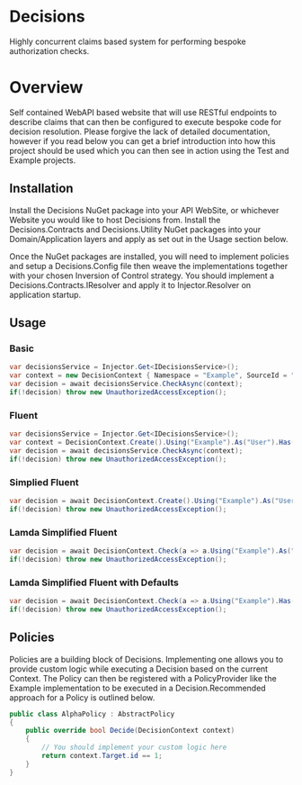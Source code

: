 Decisions
==========

Highly concurrent claims based system for performing bespoke authorization checks.

Overview
=========

Self contained WebAPI based website that will use RESTful endpoints to describe claims that can then be configured to execute bespoke code for decision resolution. Please forgive the lack of detailed documentation, however if you read below you can get a brief introduction into how this project should be used which you can then see in action using the Test and Example projects.

Installation
-------------------------

Install the Decisions NuGet package into your API WebSite, or whichever Website you would like to host Decisions from. Install the Decisions.Contracts and Decisions.Utility NuGet packages into your Domain/Application layers and apply as set out in the Usage section below.

Once the NuGet packages are installed, you will need to implement policies and setup a Decisions.Config file then weave the implementations together with your chosen Inversion of Control strategy. You should implement a Decisions.Contracts.IResolver and apply it to Injector.Resolver on application startup.

Usage
-------------------------

### Basic

```c#
var decisionsService = Injector.Get<IDecisionsService>();
var context = new DecisionContext { Namespace = "Example", SourceId = "User", Role = "Role", Target = new { @id = 1 }};
var decision = await decisionsService.CheckAsync(context);
if(!decision) throw new UnauthorizedAccessException();
```

### Fluent

```c#
var decisionsService = Injector.Get<IDecisionsService>();
var context = DecisionContext.Create().Using("Example").As("User").Has("Role").On(new { @id = 1 });
var decision = await decisionsService.CheckAsync(context);
if(!decision) throw new UnauthorizedAccessException();
```

### Simplied Fluent

```c#
var decision = await DecisionContext.Create().Using("Example").As("User").Has("Role").On(new { @id = 1 }).Check();
if(!decision) throw new UnauthorizedAccessException();
```

### Lamda Simplified Fluent

```c#
var decision = await DecisionContext.Check(a => a.Using("Example").As("User").Has("Role").On(new { @id = 1 }));
if(!decision) throw new UnauthorizedAccessException();
```

### Lamda Simplified Fluent with Defaults

```c#
var decision = await DecisionContext.Check(a => a.Using("Example").Has("Role").On(new { @id = 1 }));
if(!decision) throw new UnauthorizedAccessException();
```

Policies
-------------------------

Policies are a building block of Decisions. Implementing one allows you to provide custom logic while executing a Decision based on the current Context. The Policy can then be registered with a PolicyProvider like the Example implementation to be executed in a Decision.Recommended approach for a Policy is outlined below.

```c#
public class AlphaPolicy : AbstractPolicy
{
    public override bool Decide(DecisionContext context)
    {
    	// You should implement your custom logic here
        return context.Target.id == 1;
    }
}
```
